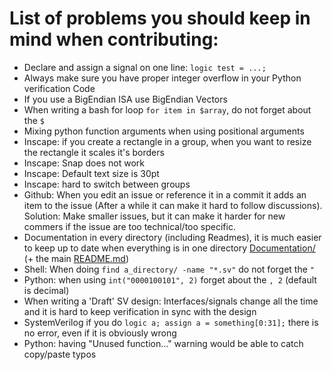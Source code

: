 # List of problems you should keep in mind when contributing:
- Declare and assign a signal on one line: `logic test = ...;`
- Always make sure you have proper integer overflow in your Python verification Code
- If you use a BigEndian ISA use BigEndian Vectors
- When writing a bash for loop `for item in $array`, do not forget about the `$`
- Mixing python function arguments when using positional arguments
- Inscape: if you create a rectangle in a group, when you want to resize the rectangle it scales
  it's borders
- Inscape: Snap does not work
- Inscape: Default text size is 30pt
- Inscape: hard to switch between groups
- Github: When you edit an issue or reference it in a commit it adds an item to the issue (After a
  while it can make it hard to follow discussions). Solution: Make smaller issues, but it can make
  it harder for new commers if the issue are too technical/too specific.
- Documentation in every directory (including Readmes), it is much easier to keep up to date when
  everything is in one directory [Documentation/](Documentation/) (+ the main [README.md](README.md))
- Shell: When doing `find a_directory/ -name "*.sv"` do not forget the `"`
- Python: when using `int("0000100101", 2)` forget about the `, 2` (default is decimal)
- When writing a 'Draft' SV design: Interfaces/signals change all the time and it is hard to keep verification in sync with the design 
- SystemVerilog if you do `logic a; assign a = something[0:31];` there is no error, even if it is
  obviously wrong
- Python: having "Unused function..." warning would be able to catch copy/paste typos
